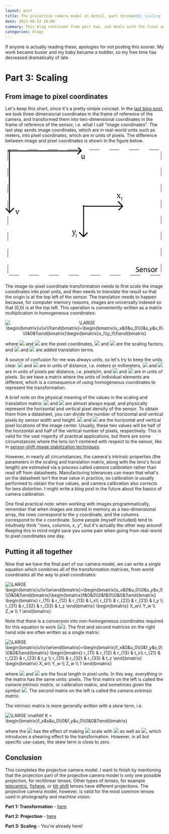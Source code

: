 ```yaml
---
layout: post
title: The projective camera model in detail, part three&#58; scaling
date: 2021-06-22 10:00
summary: This blog continues from part two, and deals with the final part of the projective camera model, translating and scaling from image plane coordinates to pixel coordinates.
categories: blogs
---
```


If anyone is actually reading these, apologies for not posting this sooner. My work became busier and my baby became a toddler, so my free time has decreased dramatically of late.

# Part 3: Scaling
## From image to pixel coordinates
Let's keep this short, since it's a pretty simple concept. In the [last blog post](https://daveboat.github.io/blogs/2020/10/20/the-projective-camera-model-in-detail-part-two-projection/), we took three-dimensional coordinates in the frame of reference of the camera, and transformed them into two-dimensional coordinates in the frame of reference of the sensor, i.e. what I call "image coordinates". The last step sends image coordinates, which are in real-world units such as meters, into pixel coordinates, which are in units of pixels. The difference between image and pixel coordinates is shown in the figure below.

<div style="text-align:center">
<img src="/assets/images/sensor_scaling.png">
</div>

The image-to-pixel coordinate transformation needs to first *scale* the image coordinates into pixel units, and then needs to *translate* the result so that the origin is at the top left of the sensor. The translation needs to happen because, for computer memory reasons, images are universally indexed so that (0,0) is at the top left. This operation is conveniently written as a matrix multiplication in homogeneous coordinates:

<div style="text-align:center">
<img src="https://latex.codecogs.com/svg.image?\LARGE&space;\begin{bmatrix}u\\v\\1\end{bmatrix}=\begin{bmatrix}s_x&0&u_0\\0&s_y&v_0\\0&0&1\end{bmatrix}\begin{bmatrix}x_I\\y_I\\1\end{bmatrix}" title="\LARGE \begin{bmatrix}u\\v\\1\end{bmatrix}=\begin{bmatrix}s_x&0&u_0\\0&s_y&v_0\\0&0&1\end{bmatrix}\begin{bmatrix}x_I\\y_I\\1\end{bmatrix}" />
</div>

where <img src="https://render.githubusercontent.com/render/math?math=u"> and <img src="https://render.githubusercontent.com/render/math?math=v"> are the pixel coordinates, <img src="https://render.githubusercontent.com/render/math?math=s_x"> and <img src="https://render.githubusercontent.com/render/math?math=s_y"> are the scaling factors, and <img src="https://render.githubusercontent.com/render/math?math=u_0"> and <img src="https://render.githubusercontent.com/render/math?math=v_0"> are added translation terms. 

A source of confusion for me was always units, so let's try to keep the units clear. <img src="https://render.githubusercontent.com/render/math?math=x_I"> and <img src="https://render.githubusercontent.com/render/math?math=y_I"> are in units of distance, i.e. meters or millimeters, <img src="https://render.githubusercontent.com/render/math?math=s_x"> and <img src="https://render.githubusercontent.com/render/math?math=s_y"> are in units of pixels per distance, i.e. pixels/m, and <img src="https://render.githubusercontent.com/render/math?math=u_0"> and <img src="https://render.githubusercontent.com/render/math?math=v_0"> are in units of pixels. So we have a matrix where the units of individual elements are different, which is a consequence of using homogeneous coordinates to represent the transformation.

A brief note on the physical meaning of the values in the scaling and translation matrix: <img src="https://render.githubusercontent.com/render/math?math=s_x"> and <img src="https://render.githubusercontent.com/render/math?math=s_y"> are almost always equal, and physically represent the horizontal and vertical pixel density of the sensor. To obtain them from a datasheet, you can divide the number of horizontal and vertical pixels by sensor width and height. <img src="https://render.githubusercontent.com/render/math?math=u_0"> and <img src="https://render.githubusercontent.com/render/math?math=v_0"> are the horizontal and vertical pixel locations of the image center. Usually, these two values will be half of the horizontal and half of the vertical number of pixels, respectively. This is valid for the vast majority of practical applications, but there are some circumstances where the lens isn't centered with respect to the sensor, like in [sensor-shift image stabilization techniques](https://en.wikipedia.org/wiki/Image_stabilization#Sensor-shift).

However, in nearly all circumstances, the camera's intrinsic properties (the parameters in the scaling and translation matrix, along with the lens's focal length) are estimated via a process called *camera calibration* rather than read off from datasheets. Manufacturing tolerances can mean that what's on the datasheet isn't the true value in practice, so calibration is usually performed to obtain the true values, and camera calibration also corrects for lens distortion. I might write a blog post in the future about the basics of camera calibration.

One final practical note: when working with images programmatically, remember that when images are stored in memory as a two-dimensional array, the rows correspond to the y coordinate, and the columns correspond to the x coordinate. Some people (myself included) tend to intuitively think "rows, columns, x, y", but it's actually the other way around! Keeping this in mind might save you some pain when going from real-world to pixel coordinates one day.

## Putting it all together

Now that we have the final part of our camera model, we can write a single equation which combines all of the transformation matrices, from world coordinates all the way to pixel coordinates:

<img src="https://latex.codecogs.com/svg.image?\LARGE&space;\begin{bmatrix}u\\v\\w\end{bmatrix}=\begin{bmatrix}s_x&0&u_0\\0&s_y&v_0\\0&0&1\end{bmatrix}\begin{bmatrix}f&0&0\\0&f&0\\0&0&1\end{bmatrix}&space;\begin{bmatrix}&space;r_{11}&space;&&space;r_{12}&space;&&space;r_{13}&space;&&space;t_x\\&space;r_{21}&space;&&space;r_{22}&space;&&space;r_{23}&space;&&space;t_y&space;\\&space;r_{31}&space;&&space;r_{32}&space;&&space;r_{33}&space;&&space;t_z&space;\end{bmatrix}&space;\begin{bmatrix}&space;X_w\\&space;Y_w&space;\\&space;Z_w&space;\\&space;1&space;\end{bmatrix}" title="\LARGE \begin{bmatrix}u\\v\\w\end{bmatrix}=\begin{bmatrix}s_x&0&u_0\\0&s_y&v_0\\0&0&1\end{bmatrix}\begin{bmatrix}f&0&0\\0&f&0\\0&0&1\end{bmatrix} \begin{bmatrix} r_{11} & r_{12} & r_{13} & t_x\\ r_{21} & r_{22} & r_{23} & t_y \\ r_{31} & r_{32} & r_{33} & t_z \end{bmatrix} \begin{bmatrix} X_w\\ Y_w \\ Z_w \\ 1 \end{bmatrix}" />

Note that there is a conversion into non-homogeneous coordinates required for this equation to work (<img src="https://render.githubusercontent.com/render/math?math=u\rightarrow u/w, v \rightarrow v/w">). The first and second matrices on the right hand side are often written as a single matrix:

<img src="https://latex.codecogs.com/svg.image?\LARGE&space;\begin{bmatrix}u\\v\\w\end{bmatrix}=\begin{bmatrix}f_x&0&u_0\\0&f_y&v_0\\0&0&1\end{bmatrix}&space;\begin{bmatrix}&space;r_{11}&space;&&space;r_{12}&space;&&space;r_{13}&space;&&space;t_x\\&space;r_{21}&space;&&space;r_{22}&space;&&space;r_{23}&space;&&space;t_y&space;\\&space;r_{31}&space;&&space;r_{32}&space;&&space;r_{33}&space;&&space;t_z&space;\end{bmatrix}&space;\begin{bmatrix}&space;X_w\\&space;Y_w&space;\\&space;Z_w&space;\\&space;1&space;\end{bmatrix}" title="\LARGE \begin{bmatrix}u\\v\\w\end{bmatrix}=\begin{bmatrix}f_x&0&u_0\\0&f_y&v_0\\0&0&1\end{bmatrix} \begin{bmatrix} r_{11} & r_{12} & r_{13} & t_x\\ r_{21} & r_{22} & r_{23} & t_y \\ r_{31} & r_{32} & r_{33} & t_z \end{bmatrix} \begin{bmatrix} X_w\\ Y_w \\ Z_w \\ 1 \end{bmatrix}" />

where <img src="https://render.githubusercontent.com/render/math?math=f_x=fs_x"> and <img src="https://render.githubusercontent.com/render/math?math=f_x=fs_y"> are the focal length in pixel units. In this way, everything in the matrix has the same units: pixels. The first matrix on the left is called the *camera intrinsic matrix*, or calibration matrix, and sometimes given the symbol <img src="https://render.githubusercontent.com/render/math?math=\mathbf K">. The second matrix on the left is called the *camera extrinsic matrix*.

The intrinsic matrix is more generally written with a *skew* term, i.e.

<img src="https://latex.codecogs.com/svg.image?\LARGE&space;\mathbf&space;K&space;=&space;\begin{bmatrix}f_x&s&u_0\\0&f_y&v_0\\0&0&1\end{bmatrix}" title="\LARGE \mathbf K = \begin{bmatrix}f_x&s&u_0\\0&f_y&v_0\\0&0&1\end{bmatrix}" />

where the <img src="https://render.githubusercontent.com/render/math?math=s"> has the effect of making <img src="https://render.githubusercontent.com/render/math?math=u"> scale with <img src="https://render.githubusercontent.com/render/math?math=y_I"> as well as <img src="https://render.githubusercontent.com/render/math?math=x_I">, which introduces a shearing effect to the transformation. However, in all but specific use-cases, the skew term is close to zero.

## Conclusion

This completes the projective camera model. I want to finish by mentioning that the projection part of the projective camera model is only one possible projection, for rectilinear lenses. Other types of lenses, for example [telecentric](https://en.wikipedia.org/wiki/Telecentric_lens), [fisheye](https://en.wikipedia.org/wiki/Fisheye_lens), or [tilt-shift](https://en.wikipedia.org/wiki/Tilt%E2%80%93shift_photography) lenses have different projections. The projective camera model, however, is valid for the most common lenses used in photography and machine vision.

**Part 1: Transformation** - [here](https://daveboat.github.io/blogs/2020/08/30/the-projective-camera-model-in-detail-part-one-transformation/)

**Part 2: Projection** - [here](https://daveboat.github.io/blogs/2020/10/20/the-projective-camera-model-in-detail-part-two-projection/)

**Part 3: Scaling** - You're already here!
